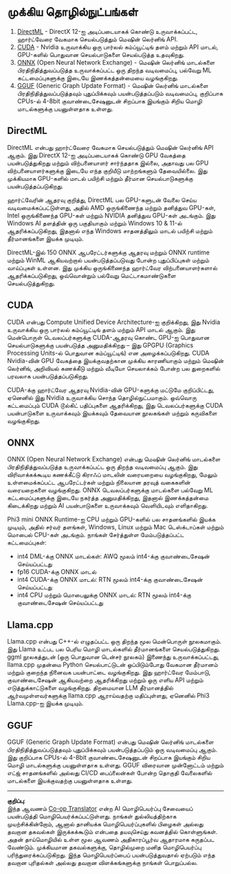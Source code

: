 <!--
CO_OP_TRANSLATOR_METADATA:
{
  "original_hash": "9841486ba4cf2590fabe609b925b00eb",
  "translation_date": "2025-10-11T12:15:18+00:00",
  "source_file": "md/01.Introduction/01/01.Understandingtech.md",
  "language_code": "ta"
}
-->
# முக்கிய தொழில்நுட்பங்கள்

1. [DirectML](https://learn.microsoft.com/windows/ai/directml/dml?WT.mc_id=aiml-138114-kinfeylo) - DirectX 12-ஐ அடிப்படையாகக் கொண்டு உருவாக்கப்பட்ட, ஹார்ட்வேரை வேகமாக செயல்படுத்தும் மெஷின் லெர்னிங் API.
2. [CUDA](https://blogs.nvidia.com/blog/what-is-cuda-2/) - Nvidia உருவாக்கிய ஒரு பார்‌லல் கம்ப்யூட்டிங் தளம் மற்றும் API மாடல், GPU-களில் பொதுவான செயல்பாடுகளை செயல்படுத்த உதவுகிறது.
3. [ONNX](https://onnx.ai/) (Open Neural Network Exchange) - மெஷின் லெர்னிங் மாடல்களை பிரதிநிதித்துவப்படுத்த உருவாக்கப்பட்ட ஒரு திறந்த வடிவமைப்பு, பல்வேறு ML கட்டமைப்புகளுக்கு இடையே இணக்கத்தன்மையை வழங்குகிறது.
4. [GGUF](https://github.com/ggerganov/ggml/blob/master/docs/gguf.md) (Generic Graph Update Format) - மெஷின் லெர்னிங் மாடல்களை பிரதிநிதித்துவப்படுத்தவும் புதுப்பிக்கவும் பயன்படுத்தப்படும் வடிவமைப்பு, குறிப்பாக CPUs-ல் 4-8bit குவாண்டைசேஷனுடன் சிறப்பாக இயங்கும் சிறிய மொழி மாடல்களுக்கு பயனுள்ளதாக உள்ளது.

## DirectML

DirectML என்பது ஹார்ட்வேரை வேகமாக செயல்படுத்தும் மெஷின் லெர்னிங் API ஆகும். இது DirectX 12-ஐ அடிப்படையாகக் கொண்டு GPU வேகத்தை பயன்படுத்துகிறது மற்றும் விற்பனையாளர் சார்ந்ததாக இல்லை, அதாவது பல GPU விற்பனையாளர்களுக்கு இடையே எந்த குறியீடு மாற்றங்களும் தேவையில்லை. இது முக்கியமாக GPU-களில் மாடல் பயிற்சி மற்றும் தீர்மான செயல்பாடுகளுக்கு பயன்படுத்தப்படுகிறது.

ஹார்ட்வேரின் ஆதரவு குறித்து, DirectML பல GPU-களுடன் வேலை செய்ய வடிவமைக்கப்பட்டுள்ளது, அதில் AMD ஒருங்கிணைந்த மற்றும் தனித்துவ GPU-கள், Intel ஒருங்கிணைந்த GPU-கள் மற்றும் NVIDIA தனித்துவ GPU-கள் அடங்கும். இது Windows AI தளத்தின் ஒரு பகுதியாகும் மற்றும் Windows 10 & 11-ல் ஆதரிக்கப்படுகிறது, இதனால் எந்த Windows சாதனத்திலும் மாடல் பயிற்சி மற்றும் தீர்மானங்களை இயக்க முடியும்.

DirectML-இல் 150 ONNX ஆபரேட்டர்களுக்கு ஆதரவு மற்றும் ONNX runtime மற்றும் WinML ஆகியவற்றால் பயன்படுத்தப்படுவது போன்ற புதுப்பிப்புகள் மற்றும் வாய்ப்புகள் உள்ளன. இது முக்கிய ஒருங்கிணைந்த ஹார்ட்வேர விற்பனையாளர்களால் ஆதரிக்கப்படுகிறது, ஒவ்வொன்றும் பல்வேறு மெட்டாகமாண்டுகளை செயல்படுத்துகிறது.

## CUDA

CUDA என்பது Compute Unified Device Architecture-ஐ குறிக்கிறது, இது Nvidia உருவாக்கிய ஒரு பார்‌லல் கம்ப்யூட்டிங் தளம் மற்றும் API மாடல் ஆகும். இது மென்பொருள் டெவலப்பர்களுக்கு CUDA-ஆதரவு கொண்ட GPU-ஐ பொதுவான செயல்பாடுகளுக்கு பயன்படுத்த அனுமதிக்கிறது – இது GPGPU (Graphics Processing Units-ல் பொதுவான கம்ப்யூட்டிங்) என அழைக்கப்படுகிறது. CUDA Nvidia-வின் GPU வேகத்தை இயக்குவதற்கான முக்கிய காரணியாகும் மற்றும் மெஷின் லெர்னிங், அறிவியல் கணக்கீடு மற்றும் வீடியோ செயலாக்கம் போன்ற பல துறைகளில் பரவலாக பயன்படுத்தப்படுகிறது.

CUDA-க்கு ஹார்ட்வேர ஆதரவு Nvidia-வின் GPU-களுக்கு மட்டுமே குறிப்பிட்டது, ஏனெனில் இது Nvidia உருவாக்கிய சொந்த தொழில்நுட்பமாகும். ஒவ்வொரு கட்டமைப்பும் CUDA டூல்கிட் பதிப்புகளை ஆதரிக்கிறது, இது டெவலப்பர்களுக்கு CUDA பயன்பாடுகளை உருவாக்கவும் இயக்கவும் தேவையான நூலகங்கள் மற்றும் கருவிகளை வழங்குகிறது.

## ONNX

ONNX (Open Neural Network Exchange) என்பது மெஷின் லெர்னிங் மாடல்களை பிரதிநிதித்துவப்படுத்த உருவாக்கப்பட்ட ஒரு திறந்த வடிவமைப்பு ஆகும். இது விரிவாக்கக்கூடிய கணக்கீட்டு கிராஃப் மாடலின் வரையறையை வழங்குகிறது, மேலும் உள்ளமைக்கப்பட்ட ஆபரேட்டர்கள் மற்றும் நிலையான தரவுத் வகைகளின் வரையறைகளை வழங்குகிறது. ONNX டெவலப்பர்களுக்கு மாடல்களை பல்வேறு ML கட்டமைப்புகளுக்கு இடையே நகர்த்த அனுமதிக்கிறது, இதனால் இணக்கத்தன்மை கிடைக்கிறது மற்றும் AI பயன்பாடுகளை உருவாக்கவும் வெளியிடவும் எளிதாகிறது.

Phi3 mini ONNX Runtime-ஐ CPU மற்றும் GPU-களில் பல சாதனங்களில் இயக்க முடியும், அதில் சர்வர் தளங்கள், Windows, Linux மற்றும் Mac டெஸ்க்டாப்கள் மற்றும் மொபைல் CPU-கள் அடங்கும்.
நாங்கள் சேர்த்துள்ள மேம்படுத்தப்பட்ட கட்டமைப்புகள்:

- int4 DML-க்கு ONNX மாடல்கள்: AWQ மூலம் int4-க்கு குவாண்டைசேஷன் செய்யப்பட்டது
- fp16 CUDA-க்கு ONNX மாடல்
- int4 CUDA-க்கு ONNX மாடல்: RTN மூலம் int4-க்கு குவாண்டைசேஷன் செய்யப்பட்டது
- int4 CPU மற்றும் மொபைலுக்கு ONNX மாடல்: RTN மூலம் int4-க்கு குவாண்டைசேஷன் செய்யப்பட்டது

## Llama.cpp

Llama.cpp என்பது C++-ல் எழுதப்பட்ட ஒரு திறந்த மூல மென்பொருள் நூலகமாகும். இது Llama உட்பட பல பெரிய மொழி மாடல்களில் தீர்மானங்களை செயல்படுத்துகிறது. ggml நூலகத்துடன் (ஒரு பொதுவான டென்சர் நூலகம்) இணைந்து உருவாக்கப்பட்டது, llama.cpp முதன்மை Python செயல்பாட்டுடன் ஒப்பிடும்போது வேகமான தீர்மானம் மற்றும் குறைந்த நினைவக பயன்பாட்டை வழங்குகிறது. இது ஹார்ட்வேர மேம்பாடு, குவாண்டைசேஷன் ஆகியவற்றை ஆதரிக்கிறது மற்றும் ஒரு எளிய API மற்றும் எடுத்துக்காட்டுகளை வழங்குகிறது. திறமையான LLM தீர்மானத்தில் ஆர்வமுள்ளவர்களுக்கு llama.cpp ஆராய்வதற்கு மதிப்புள்ளது, ஏனெனில் Phi3 Llama.cpp-ஐ இயக்க முடியும்.

## GGUF

GGUF (Generic Graph Update Format) என்பது மெஷின் லெர்னிங் மாடல்களை பிரதிநிதித்துவப்படுத்தவும் புதுப்பிக்கவும் பயன்படுத்தப்படும் ஒரு வடிவமைப்பு ஆகும். இது குறிப்பாக CPUs-ல் 4-8bit குவாண்டைசேஷனுடன் சிறப்பாக இயங்கும் சிறிய மொழி மாடல்களுக்கு பயனுள்ளதாக உள்ளது. GGUF விரைவான முன்னோட்டம் மற்றும் எட்ஜ் சாதனங்களில் அல்லது CI/CD பைப்‌லைன்கள் போன்ற தொகுதி வேலைகளில் மாடல்களை இயக்குவதற்கு பயனுள்ளதாக உள்ளது.

---

**குறிப்பு**:  
இந்த ஆவணம் [Co-op Translator](https://github.com/Azure/co-op-translator) என்ற AI மொழிபெயர்ப்பு சேவையைப் பயன்படுத்தி மொழிபெயர்க்கப்பட்டுள்ளது. நாங்கள் துல்லியத்திற்காக முயற்சிக்கின்றோம், ஆனால் தானியக்க மொழிபெயர்ப்புகளில் பிழைகள் அல்லது தவறான தகவல்கள் இருக்கக்கூடும் என்பதை தயவுசெய்து கவனத்தில் கொள்ளுங்கள். அதன் தாய்மொழியில் உள்ள மூல ஆவணம் அதிகாரப்பூர்வ ஆதாரமாக கருதப்பட வேண்டும். முக்கியமான தகவல்களுக்கு, தொழில்முறை மனித மொழிபெயர்ப்பு பரிந்துரைக்கப்படுகிறது. இந்த மொழிபெயர்ப்பைப் பயன்படுத்துவதால் ஏற்படும் எந்த தவறான புரிதல்கள் அல்லது தவறான விளக்கங்களுக்கு நாங்கள் பொறுப்பல்ல.